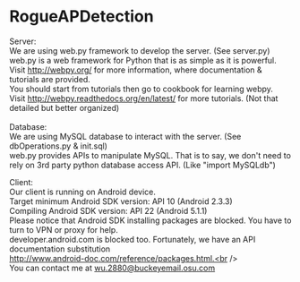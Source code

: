 # RogueAPDetection
Server:<br />
  We are using web.py framework to develop the server. (See server.py)<br />
  web.py is a web framework for Python that is as simple as it is powerful.<br />
  Visit http://webpy.org/ for more information, where documentation & tutorials are provided.<br />
  You should start from tutorials then go to cookbook for learning webpy.<br />
  Visit http://webpy.readthedocs.org/en/latest/ for more tutorials. (Not that detailed but better organized)<br />
<br />
Database:<br />
  We are using MySQL database to interact with the server. (See dbOperations.py & init.sql)<br />
  web.py provides APIs to manipulate MySQL. That is to say, we don't need to rely on 3rd party python database access API. (Like "import MySQLdb")<br />
  
Client:<br />
  Our client is running on Android device.<br />
  Target minimum Android SDK version: API 10 (Android 2.3.3)<br />
  Compiling Android SDK version: API 22 (Android 5.1.1)<br />
  Please notice that Android SDK installing packages are blocked. You have to turn to VPN or proxy for help.<br />
  developer.android.com is blocked too. Fortunately, we have an API documentation substitution<br /> http://www.android-doc.com/reference/packages.html.<br />
<br />
You can contact me at wu.2880@buckeyemail.osu.com
  
